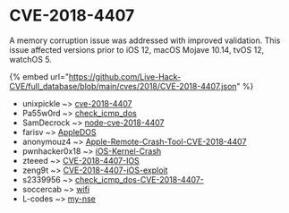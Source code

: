 # CVE-2018-4407

A memory corruption issue was addressed with improved validation. This issue affected versions prior to iOS 12, macOS Mojave 10.14, tvOS 12, watchOS 5.

{% embed url="https://github.com/Live-Hack-CVE/full_database/blob/main/cves/2018/CVE-2018-4407.json" %}


* unixpickle ~> [cve-2018-4407](https://www.alice-snow.ru/2018/database/cve-2018-4407/cve-2018-4407-unixpickle)
* Pa55w0rd ~> [check_icmp_dos](https://www.alice-snow.ru/2018/database/cve-2018-4407/check_icmp_dos-pa55w0rd)
* SamDecrock ~> [node-cve-2018-4407](https://www.alice-snow.ru/2018/database/cve-2018-4407/node-cve-2018-4407-samdecrock)
* farisv ~> [AppleDOS](https://www.alice-snow.ru/2018/database/cve-2018-4407/appledos-farisv)
* anonymouz4 ~> [Apple-Remote-Crash-Tool-CVE-2018-4407](https://www.alice-snow.ru/2018/database/cve-2018-4407/apple-remote-crash-tool-cve-2018-4407-anonymouz4)
* pwnhacker0x18 ~> [iOS-Kernel-Crash](https://www.alice-snow.ru/2018/database/cve-2018-4407/ios-kernel-crash-pwnhacker0x18)
* zteeed ~> [CVE-2018-4407-IOS](https://www.alice-snow.ru/2018/database/cve-2018-4407/cve-2018-4407-ios-zteeed)
* zeng9t ~> [CVE-2018-4407-iOS-exploit](https://www.alice-snow.ru/2018/database/cve-2018-4407/cve-2018-4407-ios-exploit-zeng9t)
* s2339956 ~> [check_icmp_dos-CVE-2018-4407-](https://www.alice-snow.ru/2018/database/cve-2018-4407/check_icmp_dos-cve-2018-4407--s2339956)
* soccercab ~> [wifi](https://www.alice-snow.ru/2018/database/cve-2018-4407/wifi-soccercab)
* L-codes ~> [my-nse](https://www.alice-snow.ru/2018/database/cve-2018-4407/my-nse-l-codes)
